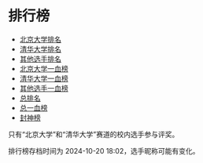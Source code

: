# 排行榜

- [北京大学排名](score_pku.csv)
- [清华大学排名](score_thu.csv)
- [其他选手排名](score_other.csv)
- [北京大学一血榜](first_pku.csv)
- [清华大学一血榜](first_thu.csv)
- [其他选手一血榜](first_other.csv)
- [总排名](score_all.csv)
- [总一血榜](first_all.csv)
- [封神榜](banned.csv)

只有“北京大学”和“清华大学”赛道的校内选手参与评奖。

排行榜存档时间为 2024-10-20 18:02，选手昵称可能有变化。